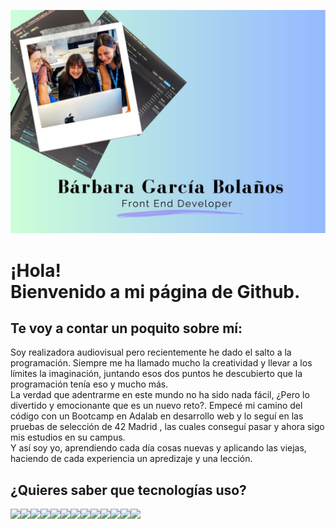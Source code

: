 
![Cabecera Bárbara García Bolaños](https://github.com/BarbaraGB1/BarbaraGB1/blob/main/B%C3%A1rbara%20Garc%C3%ADa%20Bola%C3%B1os.jpg)

<p align="center"><h1>¡Hola!<br>
Bienvenido a mi página de Github.</h1>
</p>

<p> <h2> Te voy a contar un poquito sobre mí: </h2> </p>
<p> Soy realizadora audiovisual pero recientemente he dado el salto a la programación. Siempre me ha llamado mucho la creatividad y llevar a los límites la imaginación, juntando esos dos puntos he descubierto que la programación tenía eso y mucho más. <br>
La verdad que adentrarme en este mundo no ha sido nada fácil, ¿Pero lo divertido y emocionante que es un nuevo reto?. Empecé mi camino del código con un Bootcamp en Adalab en desarrollo web y lo seguí en las pruebas de selección de 42 Madrid , las cuales conseguí pasar y ahora sigo mis estudios en su campus. <br>
Y así soy yo, aprendiendo cada día cosas nuevas y aplicando las viejas, haciendo de cada experiencia un apredizaje y una lección.<p>

 
  <div>
  <p> <h2> ¿Quieres saber que tecnologías uso? </h2> </p>
<img src="https://img.shields.io/badge/HTML5-E34F26?style=for-the-badge&logo=html5&logoColor=white"/><img src="https://img.shields.io/badge/CSS3-1572B6?style=for-the-badge&logo=css3&logoColor=white"/><img src="https://img.shields.io/badge/Sass-CC6699?style=for-the-badge&logo=sass&logoColor=white"/><img src="https://img.shields.io/badge/JavaScript-F7DF1E?style=for-the-badge&logo=javascript&logoColor=black"/><img src="https://img.shields.io/badge/React-20232A?style=for-the-badge&logo=react&logoColor=61DAFB"/><img src="https://img.shields.io/badge/Node.js-43853D?style=for-the-badge&logo=node.js&logoColor=white"/><img src="https://img.shields.io/badge/Express.js-404D59?style=for-the-badge&logo=Express&logoColor=white"/><img src="https://img.shields.io/badge/SQLite-07405E?style=for-the-badge&logo=sqlite&logoColor=white"/><img src="https://img.shields.io/badge/C-3EB5FF?style=for-the-badge&logo=C&logoColor=white"/><img src="https://img.shields.io/badge/Shell_Script-121011?style=for-the-badge&logo=gnu-bash&logoColor=white"/><img src="https://img.shields.io/badge/TypeScript-007ACC?style=for-the-badge&logo=typescript&logoColor=white"/><img src="https://img.shields.io/badge/Markdown-000000?style=for-the-badge&logo=markdown&logoColor=white"/><img src="https://img.shields.io/badge/Jest-323330?style=for-the-badge&logo=Jest&logoColor=white"/>
  </div>
  
<!--
### Hi there 👋
**BarbaraGB1/BarbaraGB1** is a ✨ _special_ ✨ repository because its `README.md` (this file) appears on your GitHub profile.

Here are some ideas to get you started:

- 🔭 I’m currently working on ...
- 🌱 I’m currently learning ...
- 👯 I’m looking to collaborate on ...
- 🤔 I’m looking for help with ...
- 💬 Ask me about ...
- 📫 How to reach me: ...
- 😄 Pronouns: ...
- ⚡ Fun fact: ...
-->
